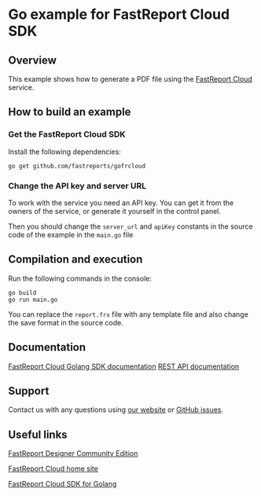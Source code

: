 # Go example for FastReport Cloud SDK

## Overview

This example shows how to generate a PDF file using the [FastReport Cloud](https://fastreport.cloud/en/) service.

## How to build an example

### Get the FastReport Cloud SDK

Install the following dependencies:

```shell
go get github.com/fastreports/gofrcloud
```

### Change the API key and server URL

To work with the service you need an API key. You can get it from the owners of the service, or generate it yourself in the control panel.

Then you should change the `server_url` and `apiKey` constants in the source code of the example in the `main.go` file

## Compilation and execution

Run the following commands in the console:

```shell
go build
go run main.go
```

You can replace the `report.frx` file with any template file and also change the save format in the source code.

## Documentation

[FastReport Cloud Golang SDK documentation](https://github.com/FastReports/gofrcloud/blob/main/README.md)
[REST API documentation](https://fastreport.cloud/en/docs/guides/rest_api)

## Support 

Contact us with any questions using [our website](https://www.fast-report.com/en/support/) or [GitHub issues](https://github.com/FastReports/FastReport-Cloud/issues). 

## Useful links

[FastReport Designer Community Edition](https://github.com/FastReports/FastReport/releases)

[FastReport Cloud home site](https://fastreport.cloud)

[FastReport Cloud SDK for Golang](https://github.com/FastReports/gofrcloud)



